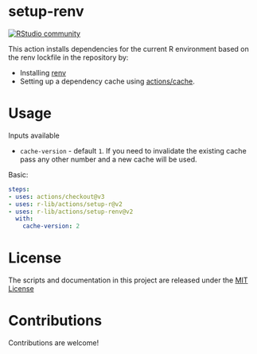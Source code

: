 # setup-renv

[![RStudio community](https://img.shields.io/badge/community-github--actions-blue?style=social&logo=rstudio&logoColor=75AADB)](https://community.rstudio.com/new-topic?category=Package%20development&tags=github-actions)

This action installs dependencies for the current R environment based on the renv lockfile in the repository by:

- Installing [renv](https://rstudio.github.io/renv/articles/renv.html)
- Setting up a dependency cache using [actions/cache](https://github.com/actions/cache).

# Usage

Inputs available

- `cache-version` - default `1`. If you need to invalidate the existing cache pass any other number and a new cache will be used.

Basic:
```yaml
steps:
- uses: actions/checkout@v3
- uses: r-lib/actions/setup-r@v2
- uses: r-lib/actions/setup-renv@v2
  with:
    cache-version: 2
```

# License

The scripts and documentation in this project are released under the [MIT License](LICENSE)

# Contributions

Contributions are welcome!
